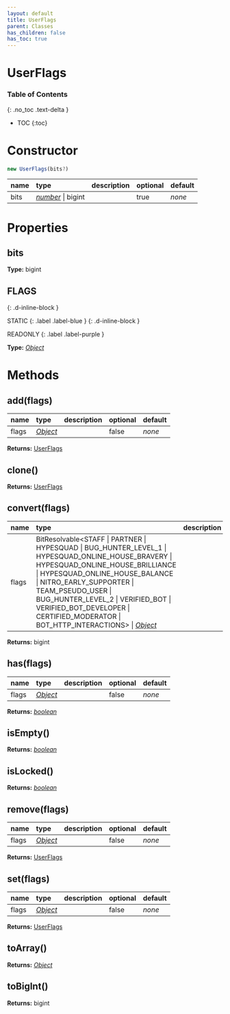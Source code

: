 ```yaml
---
layout: default
title: UserFlags
parent: Classes
has_children: false
has_toc: true
---
```


# UserFlags
### Table of Contents
{: .no_toc .text-delta }

- TOC
{:toc}
# Constructor
```js
new UserFlags(bits?)
```

| name | type | description | optional | default |
|:-----|:-----|:------------|:---------|:--------|
| bits | *[number](https://developer.mozilla.org/en-US/docs/Web/JavaScript/Reference/Global_Objects/number)* \| bigint |   | true | *none* |

# Properties
## bits
**Type:** bigint

## FLAGS
{: .d-inline-block }

STATIC
{: .label .label-blue }
{: .d-inline-block }

READONLY
{: .label .label-purple }

**Type:** *[Object](https://developer.mozilla.org/en-US/docs/Web/JavaScript/Reference/Global_Objects/Object)*

# Methods
## add(flags)
| name | type | description | optional | default |
|:-----|:-----|:------------|:---------|:--------|
| flags | *[Object](https://developer.mozilla.org/en-US/docs/Web/JavaScript/Reference/Global_Objects/Object)* |   | false | *none* |

**Returns:** [UserFlags](/classes/UserFlags)

## clone()
**Returns:** [UserFlags](/classes/UserFlags)

## convert(flags)
| name | type | description | optional | default |
|:-----|:-----|:------------|:---------|:--------|
| flags | BitResolvable<STAFF \| PARTNER \| HYPESQUAD \| BUG_HUNTER_LEVEL_1 \| HYPESQUAD_ONLINE_HOUSE_BRAVERY \| HYPESQUAD_ONLINE_HOUSE_BRILLIANCE \| HYPESQUAD_ONLINE_HOUSE_BALANCE \| NITRO_EARLY_SUPPORTER \| TEAM_PSEUDO_USER \| BUG_HUNTER_LEVEL_2 \| VERIFIED_BOT \| VERIFIED_BOT_DEVELOPER \| CERTIFIED_MODERATOR \| BOT_HTTP_INTERACTIONS> \| *[Object](https://developer.mozilla.org/en-US/docs/Web/JavaScript/Reference/Global_Objects/Object)* |   | false | *none* |

**Returns:** bigint

## has(flags)
| name | type | description | optional | default |
|:-----|:-----|:------------|:---------|:--------|
| flags | *[Object](https://developer.mozilla.org/en-US/docs/Web/JavaScript/Reference/Global_Objects/Object)* |   | false | *none* |

**Returns:** *[boolean](https://developer.mozilla.org/en-US/docs/Web/JavaScript/Reference/Global_Objects/boolean)*

## isEmpty()
**Returns:** *[boolean](https://developer.mozilla.org/en-US/docs/Web/JavaScript/Reference/Global_Objects/boolean)*

## isLocked()
**Returns:** *[boolean](https://developer.mozilla.org/en-US/docs/Web/JavaScript/Reference/Global_Objects/boolean)*

## remove(flags)
| name | type | description | optional | default |
|:-----|:-----|:------------|:---------|:--------|
| flags | *[Object](https://developer.mozilla.org/en-US/docs/Web/JavaScript/Reference/Global_Objects/Object)* |   | false | *none* |

**Returns:** [UserFlags](/classes/UserFlags)

## set(flags)
| name | type | description | optional | default |
|:-----|:-----|:------------|:---------|:--------|
| flags | *[Object](https://developer.mozilla.org/en-US/docs/Web/JavaScript/Reference/Global_Objects/Object)* |   | false | *none* |

**Returns:** [UserFlags](/classes/UserFlags)

## toArray()
**Returns:** *[Object](https://developer.mozilla.org/en-US/docs/Web/JavaScript/Reference/Global_Objects/Object)*

## toBigInt()
**Returns:** bigint

